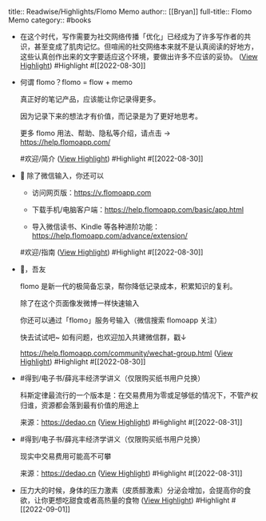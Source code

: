 title:: Readwise/Highlights/Flomo Memo
author:: [[Bryan]]
full-title:: Flomo Memo
category:: #books

- 在这个时代，写作需要为社交网络传播「优化」已经成为了许多写作者的共识，甚至变成了肌肉记忆。但喧闹的社交网络本来就不是认真阅读的好地方，这些认真创作出来的文字要适应这个环境，要做出许多不应该的妥协。 ([View Highlight](https://flomoapp.com/mine/?memo_id=MzY4NDgzNzg)) #Highlight #[[2022-08-30]]
- 何谓 flomo？flomo = flow + memo
  
  
  
  真正好的笔记产品，应该能让你记录得更多。
  
  因为记录下来的想法才有价值，而记录是为了更好地思考。
  
  
  
  更多 flomo 用法、帮助、隐私等介绍，请点击 → https://help.flomoapp.com/
  
  
  
  #欢迎/简介 ([View Highlight](https://flomoapp.com/mine/?memo_id=MzY4NDgwNjU)) #Highlight #[[2022-08-30]]
- 🤔 除了微信输入，你还可以
  
  
  
   * 访问网页版：https://v.flomoapp.com
  
   * 下载手机/电脑客户端：https://help.flomoapp.com/basic/app.html
  
   * 导入微信读书、Kindle 等各种进阶功能：https://help.flomoapp.com/advance/extension/
  
  
  
  #欢迎/指南 ([View Highlight](https://flomoapp.com/mine/?memo_id=MzY4NDgwNjY)) #Highlight #[[2022-08-30]]
- 👋，吾友
  
  
  
  flomo 是新一代的极简备忘录，帮你降低记录成本，积累知识的复利。
  
  
  
  除了在这个页面像发微博一样快速输入
  
  你还可以通过「flomo」服务号输入（微信搜索 flomoapp 关注）
  
  
  
  快去试试吧~ 如有问题，也欢迎加入共建微信群，戳↓
  
  https://help.flomoapp.com/community/wechat-group.html ([View Highlight](https://flomoapp.com/mine/?memo_id=MzY4NDgwNjc)) #Highlight #[[2022-08-30]]
- #得到/电子书/薛兆丰经济学讲义（仅限购买纸书用户兑换）
  
  科斯定律最流行的一个版本是：在交易费用为零或足够低的情况下，不管产权归谁，资源都会落到最有价值的用途上
  
  
  
  来源：https://dedao.cn ([View Highlight](https://flomoapp.com/mine/?memo_id=MzY5NDg2Nzk)) #Highlight #[[2022-08-31]]
- #得到/电子书/薛兆丰经济学讲义（仅限购买纸书用户兑换）
  
  现实中交易费用可能高不可攀
  
  
  
  来源：https://dedao.cn ([View Highlight](https://flomoapp.com/mine/?memo_id=MzY5NDg2ODA)) #Highlight #[[2022-08-31]]
- 压力大的时候，身体的压力激素（皮质醇激素）分泌会增加，会提高你的食欲，让你更想吃甜食或者高热量的食物 ([View Highlight](https://flomoapp.com/mine/?memo_id=MzcwMDg1MDg)) #Highlight #[[2022-09-01]]